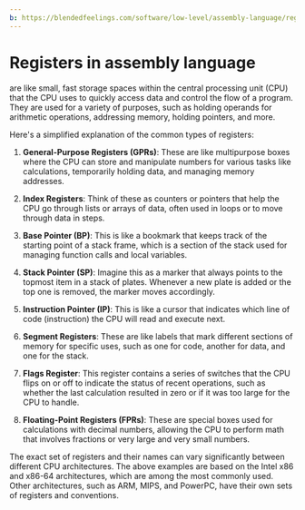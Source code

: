 ```yaml
---
b: https://blendedfeelings.com/software/low-level/assembly-language/register.md
---
```


# Registers in assembly language
are like small, fast storage spaces within the central processing unit (CPU) that the CPU uses to quickly access data and control the flow of a program. They are used for a variety of purposes, such as holding operands for arithmetic operations, addressing memory, holding pointers, and more.

Here's a simplified explanation of the common types of registers:

1. **General-Purpose Registers (GPRs)**: These are like multipurpose boxes where the CPU can store and manipulate numbers for various tasks like calculations, temporarily holding data, and managing memory addresses.

2. **Index Registers**: Think of these as counters or pointers that help the CPU go through lists or arrays of data, often used in loops or to move through data in steps.

3. **Base Pointer (BP)**: This is like a bookmark that keeps track of the starting point of a stack frame, which is a section of the stack used for managing function calls and local variables.

4. **Stack Pointer (SP)**: Imagine this as a marker that always points to the topmost item in a stack of plates. Whenever a new plate is added or the top one is removed, the marker moves accordingly.

5. **Instruction Pointer (IP)**: This is like a cursor that indicates which line of code (instruction) the CPU will read and execute next.

6. **Segment Registers**: These are like labels that mark different sections of memory for specific uses, such as one for code, another for data, and one for the stack.

7. **Flags Register**: This register contains a series of switches that the CPU flips on or off to indicate the status of recent operations, such as whether the last calculation resulted in zero or if it was too large for the CPU to handle.

8. **Floating-Point Registers (FPRs)**: These are special boxes used for calculations with decimal numbers, allowing the CPU to perform math that involves fractions or very large and very small numbers.

The exact set of registers and their names can vary significantly between different CPU architectures. The above examples are based on the Intel x86 and x86-64 architectures, which are among the most commonly used. Other architectures, such as ARM, MIPS, and PowerPC, have their own sets of registers and conventions.
